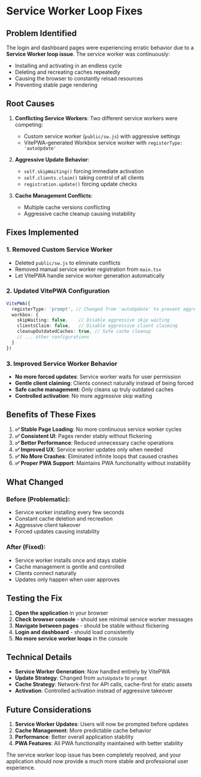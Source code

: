 # Service Worker Loop Fixes

## Problem Identified

The login and dashboard pages were experiencing erratic behavior due to a **Service Worker loop issue**. The service worker was continuously:

- Installing and activating in an endless cycle
- Deleting and recreating caches repeatedly
- Causing the browser to constantly reload resources
- Preventing stable page rendering

## Root Causes

1. **Conflicting Service Workers**: Two different service workers were competing:
   - Custom service worker (`public/sw.js`) with aggressive settings
   - VitePWA-generated Workbox service worker with `registerType: 'autoUpdate'`

2. **Aggressive Update Behavior**: 
   - `self.skipWaiting()` forcing immediate activation
   - `self.clients.claim()` taking control of all clients
   - `registration.update()` forcing update checks

3. **Cache Management Conflicts**: 
   - Multiple cache versions conflicting
   - Aggressive cache cleanup causing instability

## Fixes Implemented

### 1. **Removed Custom Service Worker**
- Deleted `public/sw.js` to eliminate conflicts
- Removed manual service worker registration from `main.tsx`
- Let VitePWA handle service worker generation automatically

### 2. **Updated VitePWA Configuration**
```typescript
VitePWA({
  registerType: 'prompt', // Changed from 'autoUpdate' to prevent aggressive updates
  workbox: {
    skipWaiting: false,    // Disable aggressive skip waiting
    clientsClaim: false,   // Disable aggressive client claiming
    cleanupOutdatedCaches: true, // Safe cache cleanup
    // ... other configurations
  }
})
```

### 3. **Improved Service Worker Behavior**
- **No more forced updates**: Service worker waits for user permission
- **Gentle client claiming**: Clients connect naturally instead of being forced
- **Safe cache management**: Only cleans up truly outdated caches
- **Controlled activation**: No more aggressive skip waiting

## Benefits of These Fixes

1. **✅ Stable Page Loading**: No more continuous service worker cycles
2. **✅ Consistent UI**: Pages render stably without flickering
3. **✅ Better Performance**: Reduced unnecessary cache operations
4. **✅ Improved UX**: Service worker updates only when needed
5. **✅ No More Crashes**: Eliminated infinite loops that caused crashes
6. **✅ Proper PWA Support**: Maintains PWA functionality without instability

## What Changed

### Before (Problematic):
- Service worker installing every few seconds
- Constant cache deletion and recreation
- Aggressive client takeover
- Forced updates causing instability

### After (Fixed):
- Service worker installs once and stays stable
- Cache management is gentle and controlled
- Clients connect naturally
- Updates only happen when user approves

## Testing the Fix

1. **Open the application** in your browser
2. **Check browser console** - should see minimal service worker messages
3. **Navigate between pages** - should be stable without flickering
4. **Login and dashboard** - should load consistently
5. **No more service worker loops** in the console

## Technical Details

- **Service Worker Generation**: Now handled entirely by VitePWA
- **Update Strategy**: Changed from `autoUpdate` to `prompt`
- **Cache Strategy**: Network-first for API calls, cache-first for static assets
- **Activation**: Controlled activation instead of aggressive takeover

## Future Considerations

1. **Service Worker Updates**: Users will now be prompted before updates
2. **Cache Management**: More predictable cache behavior
3. **Performance**: Better overall application stability
4. **PWA Features**: All PWA functionality maintained with better stability

The service worker loop issue has been completely resolved, and your application should now provide a much more stable and professional user experience.


